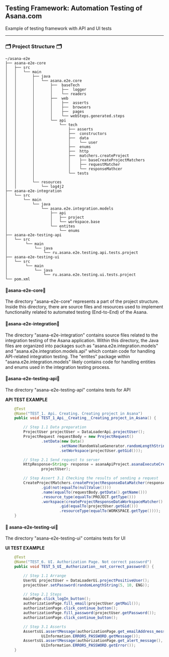 ## Testing Framework: Automation Testing of Asana.com

Example of testing framework with API and UI tests

---

### 🗂️ Project Structure 🗂️

```
~/asana-e2e
├── asana-e2e-core
│   ├── src
│   │   └── main
│   │       ├── java
│   │       │   └── asana.e2e.core
│   │       │       ├──  baseTech
│   │       │       │    ├──  logger
│   │       │       │    └── readers
│   │       │       ├──  web
│   │       │       │    ├──  asserts
│   │       │       │    ├──  browsers
│   │       │       │    ├──  pages
│   │       │       │    └── webSteps.generated.steps
│   │       │       └── api
│   │       │           └── tech
│   │       │               ├── asserts
│   │       │               ├──  constructors
│   │       │               ├──  data
│   │       │               │    └── user
│   │       │               ├──  enums
│   │       │               ├──  http
│   │       │               ├──  matchers.createProject
│   │       │               │    ├── baseCreateProjectMatchers
│   │       │               │    ├── requestMatcher
│   │       │               │    └── responseMathcer
│   │       │               └── tests
│   │       │        
│   │       └── resources
│   │           └── log4j2
├── asana-e2e-integration
│   └── src
│       └── main
│           └── java
│               └── asana.e2e.integration.models
│                   ├── api
│                   │   ├── project
│                   │   └── workspace.base
│                   └── entites
│                       └── enums
├── asana-e2e-testing-api
│   └── src
│        └── main
│            └── java
│                └── ru.asana.e2e.testing.api.tests.project
├── asana-e2e-testing-ui
│   └── src
│        └── main
│            └── java
│                └── ru.asana.e2e.testing.ui.tests.project
└── pom.xml
```

#### 📂asana-e2e-core📂

The directory "asana-e2e-core" represents a part of the project structure. Inside this directory, there are source files and resources used to implement functionality related to automated testing (End-to-End) of the Asana.

#### 📂asana-e2e-integration📂

The directory "asana-e2e-integration" contains source files related to the integration testing of the Asana application. Within this directory, the Java files are organized into packages such as "asana.e2e.integration.models" and "asana.e2e.integration.models.api" which contain code for handling API-related integration testing. The "entites" package within "asana.e2e.integration.models" likely contains code for handling entities and enums used in the integration testing process.

#### 📂asana-e2e-testing-api📂

The directory "asana-e2e-testing-api" contains tests for API


__API TEST EXAMPLE__
``` java
    @Test
    @Name("TEST_1. Api. Creating. Creating project in Asana")
    public void TEST_1_Api__Creating__Creating_project_in_Asana() {

        // Step 1.1 Data preparation
        ProjectUser projectUser = DataLoaderApi.projectUser();
        ProjectRequest requestBody = new ProjectRequest()
                .setData(new Data()
                        .setName(RandomValueGenerator.randomLengthString(5, 10, ENG))
                        .setWorkspace(projectUser.getGid()));

        // Step 2.1 Send request to server
        HttpResponse<String> response = asanaApiProject.asanaExecuteCreateProject2хх(requestBody,
                projectUser);

        // Step Assert 3.1 Checking the results of sending a request
        CreateProjectMatchers.createProjectResponseDataMatcher(response)
                .gid(not(equalTo(nullValue())))
                .name(equalTo(requestBody.getData().getName()))
                .resource_type(equalTo(PROJECT.getType()))
                .workspace(createProjectResponseDataWorkspaceMatcher()
                        .gid(equalTo(projectUser.getGid()))
                        .resourceType(equalTo(WORKSPACE.getType())));
    }
```

#### 📂 asana-e2e-testing-ui📂

The directory "asana-e2e-testing-ui" contains tests for UI

__UI TEST EXAMPLE__
``` java
    @Test
    @Name("TEST_6. UI. Authorization Page. Not correct password")
    public void TEST_5_UI__Authorization__not_correct_password() {

        // Step 1.1 Arrange
        UserUi projectUser = DataLoaderUi.projectPositiveUser();
        projectUser.setPassword(randomLengthString(5, 10, ENG));

        // Step 2.1 Steps
        mainPage.click_logIn_button();
        authorizationPage.fill_email(projectUser.getMail());
        authorizationPage.click_continue_button();
        authorizationPage.fill_password(projectUser.getPassword());
        authorizationPage.click_continue_button();

        // Step 3.1 Asserts
        AssertsUi.assertMessage(authorizationPage.get_emailAddress_message(),
                UiInformation.ERRORS_PASSWORD.getMessage());
        AssertsUi.assertMessage(authorizationPage.get_alert_message(),
                UiInformation.ERRORS_PASSWORD.getError());
    }
``` 


